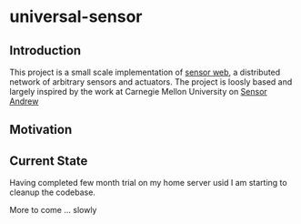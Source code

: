 # universal-sensor #

## Introduction ##
This project is a small scale implementation of [sensor web](http://en.wikipedia.org/wiki/Sensor_web), a distributed network of arbitrary sensors and actuators.
The project is loosly based and largely inspired by the work at Carnegie Mellon University on [Sensor Andrew](http://sensor.andrew.cmu.edu/about)

## Motivation ##

## Current State ##
Having completed few month trial on my home server usid I am starting to cleanup the codebase.

More to come ... slowly
